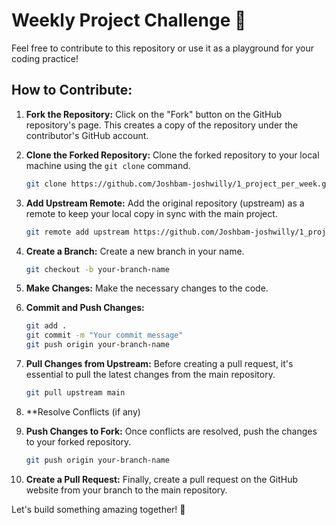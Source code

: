 # Weekly Project Challenge 🚀

Feel free to contribute to this repository or use it as a playground for your coding practice!

## How to Contribute:

1. **Fork the Repository:** Click on the "Fork" button on the GitHub repository's page. This creates a copy of the repository under the contributor's GitHub account.

2. **Clone the Forked Repository:** Clone the forked repository to your local machine using the `git clone` command.

    ```bash
    git clone https://github.com/Joshbam-joshwilly/1_project_per_week.git
    ```

3. **Add Upstream Remote:** Add the original repository (upstream) as a remote to keep your local copy in sync with the main project.

    ```bash
    git remote add upstream https://github.com/Joshbam-joshwilly/1_project_per_week.git
    ```

4. **Create a Branch:** Create a new branch in your name.

    ```bash
    git checkout -b your-branch-name
    ```

5. **Make Changes:** Make the necessary changes to the code.

6. **Commit and Push Changes:**
   
    ```bash
    git add .
    git commit -m "Your commit message"
    git push origin your-branch-name
    ```

7. **Pull Changes from Upstream:** Before creating a pull request, it's essential to pull the latest changes from the main repository.

    ```bash
    git pull upstream main
    ```

8. **Resolve Conflicts (if any)

9. **Push Changes to Fork:** Once conflicts are resolved, push the changes to your forked repository.

    ```bash
    git push origin your-branch-name
    ```

10. **Create a Pull Request:** Finally, create a pull request on the GitHub website from your branch to the main repository.


Let's build something amazing together! 🌟
